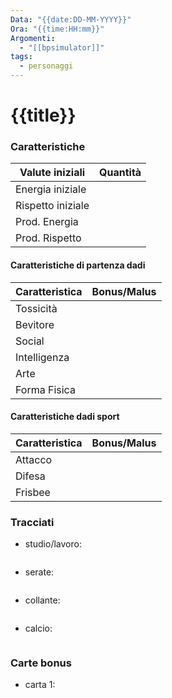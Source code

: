 ```yaml
---
Data: "{{date:DD-MM-YYYY}}"
Ora: "{{time:HH:mm}}"
Argomenti:
  - "[[bpsimulator]]"
tags:
  - personaggi
---
```


# {{title}}


### Caratteristiche

| Valute iniziali   | Quantità |
| ----------------- | -------- |
| Energia iniziale  |          |
| Rispetto iniziale |          |
| Prod. Energia     |          |
| Prod. Rispetto    |          |

#### Caratteristiche di partenza dadi

| Caratteristica | Bonus/Malus |
| -------------- | ----------- |
| Tossicità      |             |
| Bevitore       |             |
| Social         |             |
| Intelligenza   |             |
| Arte           |             |
| Forma Fisica   |             |

#### Caratteristiche dadi sport


| Caratteristica | Bonus/Malus |
| -------------- | ----------- |
| Attacco        |             |
| Difesa         |             |
| Frisbee        |             |


### Tracciati

- studio/lavoro: 
```
```
- serate: 
```
```
- collante: 
```
```

- calcio:
```
```


### Carte bonus

- carta 1:
```
```